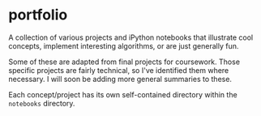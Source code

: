 # portfolio
A collection of various projects and iPython notebooks that illustrate cool concepts, implement interesting algorithms, or are just generally fun. 

Some of these are adapted from final projects for coursework. Those specific projects are fairly technical, so I've identified them where necessary. I will soon be adding more general summaries to these.

Each concept/project has its own self-contained directory within the `notebooks` directory.
